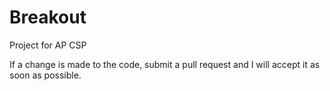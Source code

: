 # Breakout
Project for AP CSP

If a change is made to the code, submit a pull request and I will accept it as soon as possible.
